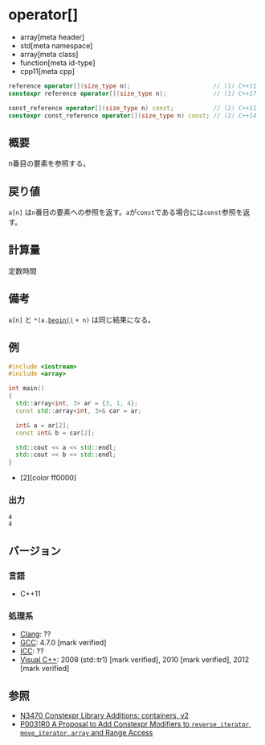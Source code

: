# operator[]
* array[meta header]
* std[meta namespace]
* array[meta class]
* function[meta id-type]
* cpp11[meta cpp]

```cpp
reference operator[](size_type n);                       // (1) C++11
constexpr reference operator[](size_type n);             // (1) C++17

const_reference operator[](size_type n) const;           // (2) C++11
constexpr const_reference operator[](size_type n) const; // (2) C++14
```

## 概要
n番目の要素を参照する。


## 戻り値
`a[n]` は`n`番目の要素への参照を返す。`a`が`const`である場合には`const`参照を返す。


## 計算量
定数時間


## 備考
`a[n]` と `*(a.`[`begin()`](begin.md) `+ n)` は同じ結果になる。


## 例
```cpp example
#include <iostream>
#include <array>

int main()
{
  std::array<int, 3> ar = {3, 1, 4};
  const std::array<int, 3>& car = ar;

  int& a = ar[2];
  const int& b = car[2];

  std::cout << a << std::endl;
  std::cout << b << std::endl;
}
```
* [2][color ff0000]


### 出力
```
4
4
```


## バージョン
### 言語
- C++11


### 処理系
- [Clang](/implementation.md#clang): ??
- [GCC](/implementation.md#gcc): 4.7.0 [mark verified]
- [ICC](/implementation.md#icc): ??
- [Visual C++](/implementation.md#visual_cpp): 2008 (std::tr1) [mark verified], 2010 [mark verified], 2012 [mark verified]


## 参照
- [N3470 Constexpr Library Additions: containers, v2](http://www.open-std.org/jtc1/sc22/wg21/docs/papers/2012/n3470.html)
- [P0031R0 A Proposal to Add Constexpr Modifiers to `reverse_iterator`, `move_iterator`, `array` and Range Access](http://www.open-std.org/jtc1/sc22/wg21/docs/papers/2015/p0031r0.html)
